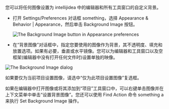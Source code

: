 您可以将任何图像设置为 intellijidea 中的编辑器和所有工具窗口的自定义背景。



- 打开 Settings/Preferences 对话框 something，选择 Appearance & Behavior | Appearance，然后单击 Background Image 按钮。

  ![The Background Image button in Appearance preferences](../.vuepress/public/background_image_prefs.png)

- 在“背景图像”对话框中，指定您要使用的图像作为背景，其不透明度、填充和放置选项。如果有必要，垂直或水平镜像。您可以为编辑器和工具窗口以及空框架(编辑器中没有打开任何文件时)设置单独的映像。



![The Background Image dialog](../.vuepress/public/background_image.png)

如果要仅为当前项目设置图像，请选中“仅为此项目设置图像”复选框。



如果在编辑器中打开图像或将其添加到“项目”工具窗口中，可以右键单击图像并在上下文菜单中单击“设置背景图像”。您还可以使用 Find Action 命令 something a 来执行 Set Background Image 操作。